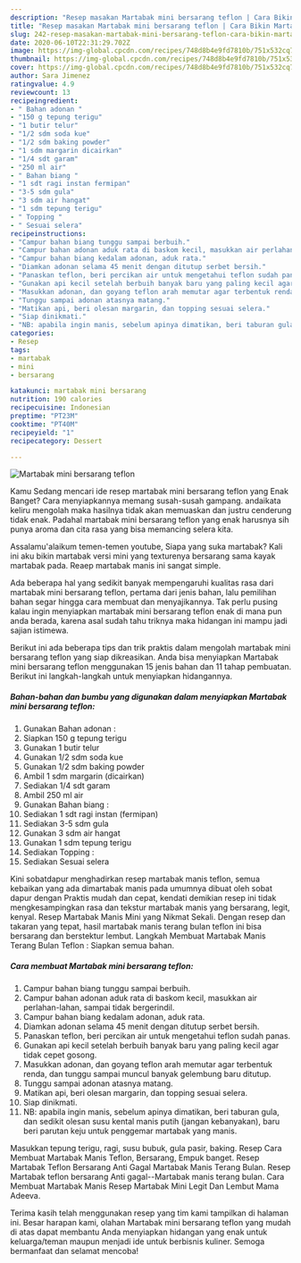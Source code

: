 ```yaml
---
description: "Resep masakan Martabak mini bersarang teflon | Cara Bikin Martabak mini bersarang teflon Yang Bisa Manjain Lidah"
title: "Resep masakan Martabak mini bersarang teflon | Cara Bikin Martabak mini bersarang teflon Yang Bisa Manjain Lidah"
slug: 242-resep-masakan-martabak-mini-bersarang-teflon-cara-bikin-martabak-mini-bersarang-teflon-yang-bisa-manjain-lidah
date: 2020-06-10T22:31:29.702Z
image: https://img-global.cpcdn.com/recipes/748d8b4e9fd7810b/751x532cq70/martabak-mini-bersarang-teflon-foto-resep-utama.jpg
thumbnail: https://img-global.cpcdn.com/recipes/748d8b4e9fd7810b/751x532cq70/martabak-mini-bersarang-teflon-foto-resep-utama.jpg
cover: https://img-global.cpcdn.com/recipes/748d8b4e9fd7810b/751x532cq70/martabak-mini-bersarang-teflon-foto-resep-utama.jpg
author: Sara Jimenez
ratingvalue: 4.9
reviewcount: 13
recipeingredient:
- " Bahan adonan "
- "150 g tepung terigu"
- "1 butir telur"
- "1/2 sdm soda kue"
- "1/2 sdm baking powder"
- "1 sdm margarin dicairkan"
- "1/4 sdt garam"
- "250 ml air"
- " Bahan biang "
- "1 sdt ragi instan fermipan"
- "3-5 sdm gula"
- "3 sdm air hangat"
- "1 sdm tepung terigu"
- " Topping "
- " Sesuai selera"
recipeinstructions:
- "Campur bahan biang tunggu sampai berbuih."
- "Campur bahan adonan aduk rata di baskom kecil, masukkan air perlahan-lahan, sampai tidak bergerindil."
- "Campur bahan biang kedalam adonan, aduk rata."
- "Diamkan adonan selama 45 menit dengan ditutup serbet bersih."
- "Panaskan teflon, beri percikan air untuk mengetahui teflon sudah panas."
- "Gunakan api kecil setelah berbuih banyak baru yang paling kecil agar tidak cepet gosong."
- "Masukkan adonan, dan goyang teflon arah memutar agar terbentuk renda, dan tunggu sampai muncul banyak gelembung baru ditutup."
- "Tunggu sampai adonan atasnya matang."
- "Matikan api, beri olesan margarin, dan topping sesuai selera."
- "Siap dinikmati."
- "NB: apabila ingin manis, sebelum apinya dimatikan, beri taburan gula, dan sedikit olesan susu kental manis putih (jangan kebanyakan), baru beri parutan keju untuk penggemar martabak yang manis."
categories:
- Resep
tags:
- martabak
- mini
- bersarang

katakunci: martabak mini bersarang 
nutrition: 190 calories
recipecuisine: Indonesian
preptime: "PT23M"
cooktime: "PT40M"
recipeyield: "1"
recipecategory: Dessert

---
```



![Martabak mini bersarang teflon](https://img-global.cpcdn.com/recipes/748d8b4e9fd7810b/751x532cq70/martabak-mini-bersarang-teflon-foto-resep-utama.jpg)

Kamu Sedang mencari ide resep martabak mini bersarang teflon yang Enak Banget? Cara menyiapkannya memang susah-susah gampang. andaikata keliru mengolah maka hasilnya tidak akan memuaskan dan justru cenderung tidak enak. Padahal martabak mini bersarang teflon yang enak harusnya sih punya aroma dan cita rasa yang bisa memancing selera kita.

Assalamu&#39;alaikum temen-temen youtube, Siapa yang suka martabak? Kali ini aku bikin martabak versi mini yang texturenya bersarang sama kayak martabak pada. Reaep martabak manis ini sangat simple.

Ada beberapa hal yang sedikit banyak mempengaruhi kualitas rasa dari martabak mini bersarang teflon, pertama dari jenis bahan, lalu pemilihan bahan segar hingga cara membuat dan menyajikannya. Tak perlu pusing kalau ingin menyiapkan martabak mini bersarang teflon enak di mana pun anda berada, karena asal sudah tahu triknya maka hidangan ini mampu jadi sajian istimewa.


Berikut ini ada beberapa tips dan trik praktis dalam mengolah martabak mini bersarang teflon yang siap dikreasikan. Anda bisa menyiapkan Martabak mini bersarang teflon menggunakan 15 jenis bahan dan 11 tahap pembuatan. Berikut ini langkah-langkah untuk menyiapkan hidangannya.

<!--inarticleads1-->

##### Bahan-bahan dan bumbu yang digunakan dalam menyiapkan Martabak mini bersarang teflon:

1. Gunakan  Bahan adonan :
1. Siapkan 150 g tepung terigu
1. Gunakan 1 butir telur
1. Gunakan 1/2 sdm soda kue
1. Gunakan 1/2 sdm baking powder
1. Ambil 1 sdm margarin (dicairkan)
1. Sediakan 1/4 sdt garam
1. Ambil 250 ml air
1. Gunakan  Bahan biang :
1. Sediakan 1 sdt ragi instan (fermipan)
1. Sediakan 3-5 sdm gula
1. Gunakan 3 sdm air hangat
1. Gunakan 1 sdm tepung terigu
1. Sediakan  Topping :
1. Sediakan  Sesuai selera


Kini sobatdapur menghadirkan resep martabak manis teflon, semua kebaikan yang ada dimartabak manis pada umumnya dibuat oleh sobat dapur dengan Praktis mudah dan cepat, kendati demikian resep ini tidak mengkesampingkan rasa dan tekstur martabak manis yang bersarang, legit, kenyal. Resep Martabak Manis Mini yang Nikmat Sekali. Dengan resep dan takaran yang tepat, hasil martabak manis terang bulan teflon ini bisa bersarang dan berstektur lembut. Langkah Membuat Martabak Manis Terang Bulan Teflon : Siapkan semua bahan. 

<!--inarticleads2-->

##### Cara membuat Martabak mini bersarang teflon:

1. Campur bahan biang tunggu sampai berbuih.
1. Campur bahan adonan aduk rata di baskom kecil, masukkan air perlahan-lahan, sampai tidak bergerindil.
1. Campur bahan biang kedalam adonan, aduk rata.
1. Diamkan adonan selama 45 menit dengan ditutup serbet bersih.
1. Panaskan teflon, beri percikan air untuk mengetahui teflon sudah panas.
1. Gunakan api kecil setelah berbuih banyak baru yang paling kecil agar tidak cepet gosong.
1. Masukkan adonan, dan goyang teflon arah memutar agar terbentuk renda, dan tunggu sampai muncul banyak gelembung baru ditutup.
1. Tunggu sampai adonan atasnya matang.
1. Matikan api, beri olesan margarin, dan topping sesuai selera.
1. Siap dinikmati.
1. NB: apabila ingin manis, sebelum apinya dimatikan, beri taburan gula, dan sedikit olesan susu kental manis putih (jangan kebanyakan), baru beri parutan keju untuk penggemar martabak yang manis.


Masukkan tepung terigu, ragi, susu bubuk, gula pasir, baking. Resep Cara Membuat Martabak Manis Teflon, Bersarang, Empuk banget. Resep Martabak Teflon Bersarang Anti Gagal Martabak Manis Terang Bulan. Resep Martabak teflon bersarang Anti gagal--Martabak manis terang bulan. Cara Membuat Martabak Manis Resep Martabak Mini Legit Dan Lembut Mama Adeeva. 

Terima kasih telah menggunakan resep yang tim kami tampilkan di halaman ini. Besar harapan kami, olahan Martabak mini bersarang teflon yang mudah di atas dapat membantu Anda menyiapkan hidangan yang enak untuk keluarga/teman maupun menjadi ide untuk berbisnis kuliner. Semoga bermanfaat dan selamat mencoba!
